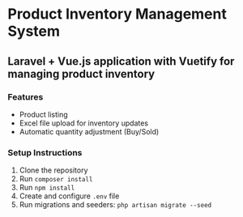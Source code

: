 # Product Inventory Management System

## Laravel + Vue.js application with Vuetify for managing product inventory

### Features

-   Product listing
-   Excel file upload for inventory updates
-   Automatic quantity adjustment (Buy/Sold)

### Setup Instructions

1. Clone the repository
2. Run `composer install`
3. Run `npm install`
4. Create and configure `.env` file
5. Run migrations and seeders: `php artisan migrate --seed`

